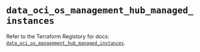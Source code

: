 # `data_oci_os_management_hub_managed_instances`

Refer to the Terraform Registory for docs: [`data_oci_os_management_hub_managed_instances`](https://registry.terraform.io/providers/oracle/oci/6.18.0/docs/data-sources/os_management_hub_managed_instances).
